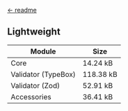 [← readme](https://github.com/azurystudio/cheetah#readme)

## Lightweight

| Module | Size |
| --- | --- |
| Core | 14.24 kB |
| Validator (TypeBox) | 118.38 kB |
| Validator (Zod) | 52.91 kB |
| Accessories | 36.41 kB |
